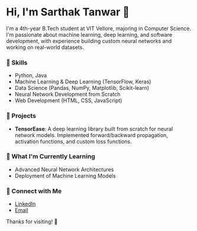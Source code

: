 # Hi, I'm Sarthak Tanwar 👋

I'm a 4th-year B.Tech student at VIT Vellore, majoring in Computer Science. I'm passionate about machine learning, deep learning, and software development, with experience building custom neural networks and working on real-world datasets.

### 🚀 Skills
- Python, Java
- Machine Learning & Deep Learning (TensorFlow, Keras)
- Data Science (Pandas, NumPy, Matplotlib, Scikit-learn)
- Neural Network Development from Scratch
- Web Development (HTML, CSS, JavaScript)
  
### 🔭 Projects
- **TensorEase**: A deep learning library built from scratch for neural network models. Implemented forward/backward propagation, activation functions, and custom loss functions.

### 🌱 What I'm Currently Learning
- Advanced Neural Network Architectures
- Deployment of Machine Learning Models

### 💼 Connect with Me
- [LinkedIn](https://www.linkedin.com/in/sarthak235/)
- [Email](mailto:sarthaktanwar50@gmail.com)

Thanks for visiting! 🚀
